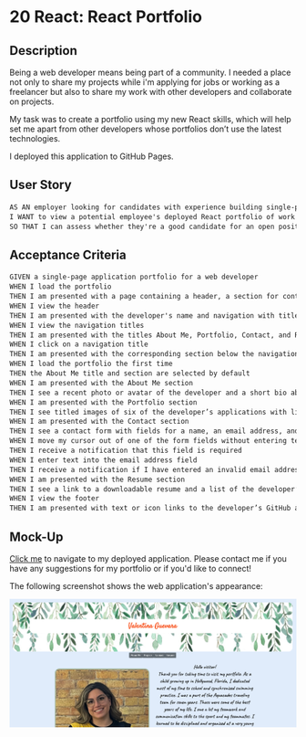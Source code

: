 # 20 React: React Portfolio

## Description

Being a web developer means being part of a community. I needed a place not only to share my projects while i'm applying for jobs or working as a freelancer but also to share my work with other developers and collaborate on projects.

My task was to create a portfolio using my new React skills, which will help set me apart from other developers whose portfolios don’t use the latest technologies. 

I deployed this application to GitHub Pages. 

## User Story

```md
AS AN employer looking for candidates with experience building single-page applications
I WANT to view a potential employee's deployed React portfolio of work samples
SO THAT I can assess whether they're a good candidate for an open position
```

## Acceptance Criteria

```md
GIVEN a single-page application portfolio for a web developer
WHEN I load the portfolio
THEN I am presented with a page containing a header, a section for content, and a footer
WHEN I view the header
THEN I am presented with the developer's name and navigation with titles corresponding to different sections of the portfolio
WHEN I view the navigation titles
THEN I am presented with the titles About Me, Portfolio, Contact, and Resume, and the title corresponding to the current section is highlighted
WHEN I click on a navigation title
THEN I am presented with the corresponding section below the navigation without the page reloading and that title is highlighted
WHEN I load the portfolio the first time
THEN the About Me title and section are selected by default
WHEN I am presented with the About Me section
THEN I see a recent photo or avatar of the developer and a short bio about them
WHEN I am presented with the Portfolio section
THEN I see titled images of six of the developer’s applications with links to both the deployed applications and the corresponding GitHub repositories
WHEN I am presented with the Contact section
THEN I see a contact form with fields for a name, an email address, and a message
WHEN I move my cursor out of one of the form fields without entering text
THEN I receive a notification that this field is required
WHEN I enter text into the email address field
THEN I receive a notification if I have entered an invalid email address
WHEN I am presented with the Resume section
THEN I see a link to a downloadable resume and a list of the developer’s proficiencies
WHEN I view the footer
THEN I am presented with text or icon links to the developer’s GitHub and LinkedIn profiles, and their profile on a third platform (Stack Overflow, Twitter)
```

## Mock-Up
[Click me](https://val-gee.github.io/portfolio/) to navigate to my deployed application. Please contact me if you have any suggestions for my portfolio or if you'd like to connect!

The following screenshot shows the web application's appearance:

![Screenshot of Valentina Guevara's portfolio](./public/images/Screenshot%202023-02-10%20at%204.11.21%20PM.png)



